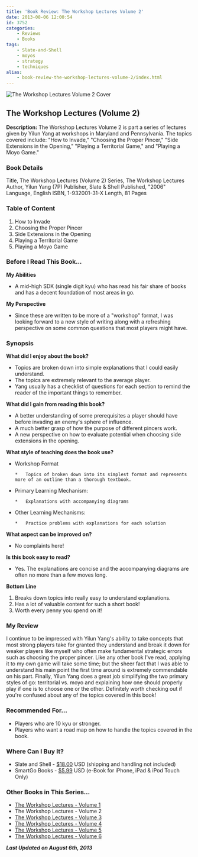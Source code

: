 ```yaml
---
title: 'Book Review: The Workshop Lectures Volume 2'
date: 2013-08-06 12:00:54
id: 3752
categories:
	- Reviews
	- Books
tags:
	- Slate-and-Shell
	- moyos
	- strategy
	- techniques
alias:
	- book-review-the-workshop-lectures-volume-2/index.html
---
```


![The Workshop Lectures Volume 2 Cover](/images/2013/08/workshopLecturesv2.jpg)

## The Workshop Lectures (Volume 2)

**Description:** The Workshop Lectures Volume 2 is part a series of lectures given by Yilun Yang at workshops in Maryland and Pennsylvania. The topics covered include: "How to Invade," "Choosing the Proper Pincer," "Side Extensions in the Opening," "Playing a Territorial Game," and "Playing a Moyo Game."

<!--more-->

### Book Details

Title, The Workshop Lectures (Volume 2)
Series, The Workshop Lectures
Author, Yilun Yang (7P)
Publisher, Slate &amp; Shell
Published, "2006"
Language, English
ISBN, 1-932001-31-X
Length, 81 Pages

### Table of Content

1.  How to Invade
2.  Choosing the Proper Pincer
3.  Side Extensions in the Opening
4.  Playing a Territorial Game
5.  Playing a Moyo Game

### Before I Read This Book...

**My Abilities**

*   A mid-high SDK (single digit kyu) who has read his fair share of books and has a decent foundation of most areas in go.

**My Perspective**

*   Since these are written to be more of a "workshop" format, I was looking forward to a new style of writing along with a refreshing perspective on some common questions that most players might have.

### Synopsis

**What did I enjoy about the book?**

*   Topics are broken down into simple explanations that I could easily understand.
*   The topics are extremely relevant to the average player.
*   Yang usually has a checklist of questions for each section to remind the reader of the important things to remember.

**What did I gain from reading this book?**

*   A better understanding of some prerequisites a player should have before invading an enemy's sphere of influence.
*   A much better grasp of how the purpose of different pincers work.
*   A new perspective on how to evaluate potential when choosing side extensions in the opening.

**What style of teaching does the book use?**

*   Workshop Format

		*   Topics of broken down into its simplest format and represents more of an outline than a thorough textbook.

*   Primary Learning Mechanism:

		*   Explanations with accompanying diagrams

*   Other Learning Mechanisms:

		*   Practice problems with explanations for each solution

**What aspect can be improved on?**

*   No complaints here!

**Is this book easy to read?**

*   Yes. The explanations are concise and the accompanying diagrams are often no more than a few moves long.

**Bottom Line**

1.  Breaks down topics into really easy to understand explanations.
2.  Has a lot of valuable content for such a short book!
3.  Worth every penny you spend on it!

### My Review

I continue to be impressed with Yilun Yang's ability to take concepts that most strong players take for granted they understand and break it down for weaker players like myself who often make fundamental strategic errors such as choosing the proper pincer. Like any other book I've read, applying it to my own game will take some time; but the sheer fact that I was able to understand his main point the first time around is extremely commendable on his part. Finally, Yilun Yang does a great job simplifying the two primary styles of go: territorial vs. moyo and explaining how one should properly play if one is to choose one or the other. Definitely worth checking out if you're confused about any of the topics covered in this book!

### Recommended For...

*   Players who are 10 kyu or stronger.
*   Players who want a road map on how to handle the topics covered in the book.

### Where Can I Buy It?

*   Slate and Shell - [$18.00](http://www.slateandshell.com/SSYY008.html) USD (shipping and handling not included)
*   SmartGo Books - [$5.99](http://www.smartgo.com/books.htm) USD (e-Book for iPhone, iPad &amp; iPod Touch Only)

### Other Books in This Series...

*   [The Workshop Lectures - Volume 1](http://www.bengozen.com/book-review-the-workshop-lectures-volume-1/ "Book Review: The Workshop Lectures Volume 1")
*   The Workshop Lectures - Volume 2
*   [The Workshop Lectures - Volume 3](http://www.bengozen.com/book-review-the-workshop-lectures-volume-3/ "Book Review: The Workshop Lectures Volume 3")
*   [The Workshop Lectures - Volume 4](http://www.bengozen.com/book-review-the-workshop-lectures-volume-4/ "Book Review: The Workshop Lectures Volume 4")
*   [The Workshop Lectures - Volume 5](http://www.bengozen.com/book-review-the-workshop-lectures-volume-5/ "Book Review: The Workshop Lectures Volume 5")
*   [The Workshop Lectures - Volume 6](http://www.bengozen.com/book-review-workshop-lectures-volume-6/ "Book Review: The Workshop Lectures Volume 6")

_**Last Updated on August 6th, 2013**_
